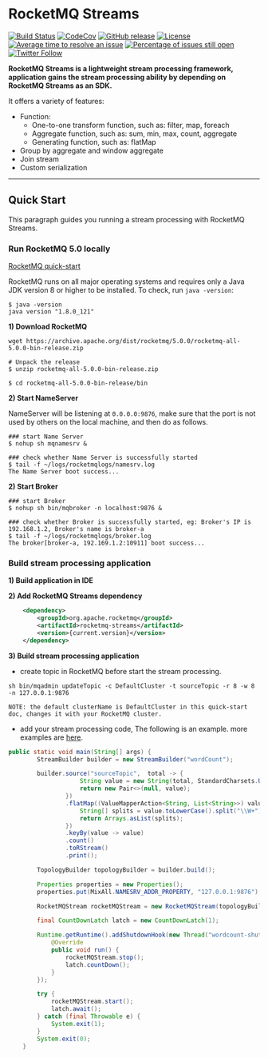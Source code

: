 # RocketMQ Streams 
[![Build Status](https://app.travis-ci.com/apache/rocketmq-streams.svg?branch=main)](https://app.travis-ci.com/apache/rocketmq-streams)
[![CodeCov](https://codecov.io/gh/apache/rocketmq-stream/branch/main/graph/badge.svg)](https://app.codecov.io/gh/apache/rocketmq-streams) 
[![GitHub release](https://img.shields.io/badge/release-download-orange.svg)](https://github.com/apache/rocketmq-streams/releases)
[![License](https://img.shields.io/badge/license-Apache%202-4EB1BA.svg)](https://www.apache.org/licenses/LICENSE-2.0.html)
[![Average time to resolve an issue](http://isitmaintained.com/badge/resolution/apache/rocketmq-streams.svg)](http://isitmaintained.com/project/apache/rocketmq-streams "Average time to resolve an issue")
[![Percentage of issues still open](http://isitmaintained.com/badge/open/apache/rocketmq-streams.svg)](http://isitmaintained.com/project/apache/rocketmq-streams "Percentage of issues still open")
[![Twitter Follow](https://img.shields.io/twitter/follow/ApacheRocketMQ?style=social)](https://twitter.com/intent/follow?screen_name=ApacheRocketMQ)


**RocketMQ Streams is a lightweight stream processing framework, application gains the stream processing ability by depending on RocketMQ Streams as an SDK.**

It offers a variety of features:

* Function:
  * One-to-one transform function, such as: filter, map, foreach
  * Aggregate function, such as: sum, min, max, count, aggregate
  * Generating function, such as: flatMap
* Group by aggregate and window aggregate
* Join stream
* Custom serialization 
----------

## Quick Start
This paragraph guides you running a stream processing with RocketMQ Streams.

### Run RocketMQ 5.0 locally 
[RocketMQ quick-start](https://rocketmq.apache.org/docs/quick-start/)

RocketMQ runs on all major operating systems and requires only a Java JDK version 8 or higher to be installed.
To check, run `java -version`:
```shell
$ java -version
java version "1.8.0_121"
```
**1) Download RocketMQ**
```shell
wget https://archive.apache.org/dist/rocketmq/5.0.0/rocketmq-all-5.0.0-bin-release.zip

# Unpack the release
$ unzip rocketmq-all-5.0.0-bin-release.zip

$ cd rocketmq-all-5.0.0-bin-release/bin
```

**2) Start NameServer**

NameServer will be listening at `0.0.0.0:9876`, make sure that the port is not used by others on the local machine, and then do as follows.

```shell
### start Name Server
$ nohup sh mqnamesrv &

### check whether Name Server is successfully started
$ tail -f ~/logs/rocketmqlogs/namesrv.log
The Name Server boot success...
```

**2) Start Broker**

```shell
### start Broker
$ nohup sh bin/mqbroker -n localhost:9876 &

### check whether Broker is successfully started, eg: Broker's IP is 192.168.1.2, Broker's name is broker-a
$ tail -f ~/logs/rocketmqlogs/broker.log
The broker[broker-a, 192.169.1.2:10911] boot success...
```

### Build stream processing application

**1) Build application in IDE**

**2) Add RocketMQ Streams dependency**
```xml
    <dependency>
        <groupId>org.apache.rocketmq</groupId>
        <artifactId>rocketmq-streams</artifactId>
        <version>{current.version}</version>
    </dependency>
```

**3) Build stream processing application**

* create topic in RocketMQ before start the stream processing.
```shell
sh bin/mqadmin updateTopic -c DefaultCluster -t sourceTopic -r 8 -w 8 -n 127.0.0.1:9876
```
    
    NOTE: the default clusterName is DefaultCluster in this quick-start doc, changes it with your RocketMQ cluster.

* add your stream processing code, The following is an example. more examples are [here](./example/src/main/java/org/apache/rocketmq/streams/examples).
```java
public static void main(String[] args) {
        StreamBuilder builder = new StreamBuilder("wordCount");

        builder.source("sourceTopic",  total -> {
                    String value = new String(total, StandardCharsets.UTF_8);
                    return new Pair<>(null, value);
                })
                .flatMap((ValueMapperAction<String, List<String>>) value -> {
                    String[] splits = value.toLowerCase().split("\\W+");
                    return Arrays.asList(splits);
                })
                .keyBy(value -> value)
                .count()
                .toRStream()
                .print();

        TopologyBuilder topologyBuilder = builder.build();

        Properties properties = new Properties();
        properties.put(MixAll.NAMESRV_ADDR_PROPERTY, "127.0.0.1:9876");

        RocketMQStream rocketMQStream = new RocketMQStream(topologyBuilder, properties);

        final CountDownLatch latch = new CountDownLatch(1);

        Runtime.getRuntime().addShutdownHook(new Thread("wordcount-shutdown-hook") {
            @Override
            public void run() {
                rocketMQStream.stop();
                latch.countDown();
            }
        });

        try {
            rocketMQStream.start();
            latch.await();
        } catch (final Throwable e) {
            System.exit(1);
        }
        System.exit(0);
    }
```
